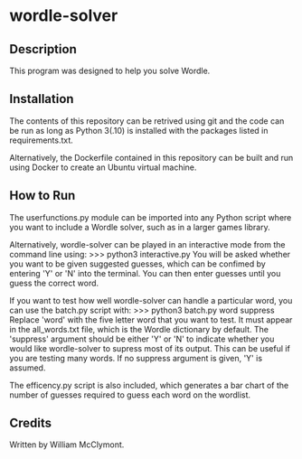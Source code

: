 # wordle-solver

## Description

This program was designed to help you solve Wordle. 

## Installation

The contents of this repository can be retrived using git and the code can be run as long as Python 3(.10) is installed with the packages listed in requirements.txt.

Alternatively, the Dockerfile contained in this repository can be built and run using Docker to create an Ubuntu virtual machine.

## How to Run

The userfunctions.py module can be imported into any Python script where you want to include a Wordle solver, such as in a larger games library.

Alternatively, wordle-solver can be played in an interactive mode from the command line using:
	>>> python3 interactive.py
You will be asked whether you want to be given suggested guesses, which can be confimed by entering 'Y' or 'N' into the terminal. You can then enter guesses until you guess the correct word.

If you want to test how well wordle-solver can handle a particular word, you can use the batch.py script with:
	>>> python3 batch.py word suppress
Replace 'word' with the five letter word that you want to test. It must appear in the all_words.txt file, which is the Wordle dictionary by default. The 'suppress' argument should be either 'Y' or 'N' to indicate whether you would like wordle-solver to supress most of its output. This can be useful if you are testing many words. If no suppress argument is given, 'Y' is assumed.

The efficency.py script is also included, which generates a bar chart of the number of guesses required to guess each word on the wordlist. 


## Credits

Written by William McClymont.